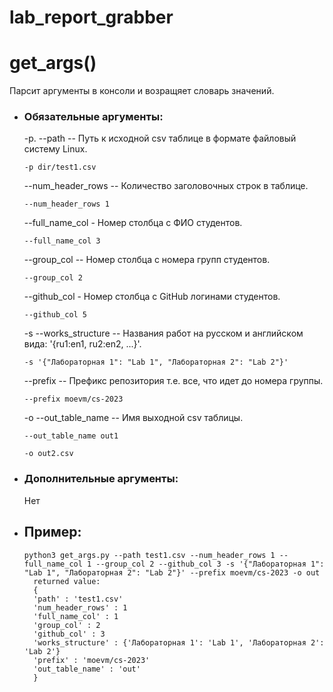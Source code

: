 # lab_report_grabber
# get_args()

Парсит аргументы в консоли и возращяет словарь значений.
- ### Обязательные аргументы:
	 -p. --path  -- Путь к исходной csv таблице в формате файловый систему Linux.
  
	 `-p dir/test1.csv`
  
	--num_header_rows -- Количество заголовочных строк в таблице.
  
	`--num_header_rows 1`

	--full_name_col - Номер столбца с ФИО студентов.
  
	`--full_name_col 3`

	--group_col -- Номер столбца с номера групп студентов.
  
	`--group_col 2`

	--github_col - Номер столбца с GitHub логинами студентов.
  
	`--github_col 5`

	-s --works_structure -- Названия работ на русском и английском вида: '{ru1:en1, ru2:en2, ...}'.
  
	`-s '{"Лабораторная 1": "Lab 1", "Лабораторная 2": "Lab 2"}'`

	--prefix -- Префикс репозитория т.е. все, что идет до номера группы.
  
	`--prefix moevm/cs-2023`

	-o --out_table_name -- Имя выходной csv таблицы.
  
	`--out_table_name out1`

	`-o out2.csv`
- ### Дополнительные аргументы:
	Нет
- ## Пример:
	  python3 get_args.py --path test1.csv --num_header_rows 1 --full_name_col 1 --group_col 2 --github_col 3 -s '{"Лабораторная 1": "Lab 1", "Лабораторная 2": "Lab 2"}' --prefix moevm/cs-2023 -o out
        returned value:
        {
        'path' : 'test1.csv'
        'num_header_rows' : 1
        'full_name_col' : 1
        'group_col' : 2
        'github_col' : 3
        'works_structure' : {'Лабораторная 1': 'Lab 1', 'Лабораторная 2': 'Lab 2'}
        'prefix' : 'moevm/cs-2023'
        'out_table_name' : 'out'
        }
